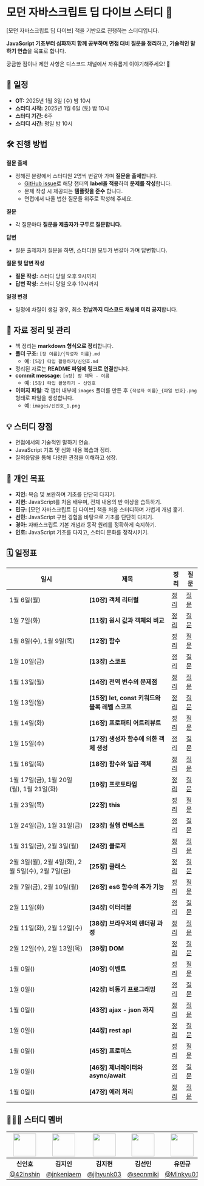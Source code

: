 # 모던 자바스크립트 딥 다이브 스터디 🚀

[모던 자바스크립트 딥 다이브] 책을 기반으로 진행하는 스터디입니다.

**JavaScript 기초부터 심화까지 함께 공부하며 면접 대비 질문을 정리**하고, **기술적인 말하기 연습**을 목표로 합니다.

궁금한 점이나 제안 사항은 디스코드 채널에서 자유롭게 이야기해주세요! 🎉

## 📅 일정

- **OT:** 2025년 1월 3일 (수) 밤 10시
- **스터디 시작:** 2025년 1월 6일 (토) 밤 10시
- **스터디 기간:** 6주
- **스터디 시간:** 평일 밤 10시

## 🛠 진행 방법

**질문 출제**

- 정해진 분량에서 스터디원 2명씩 번갈아 가며 **질문을 출제**합니다.
  - [GitHub issue](https://github.com/Frontend-Gang-Study/modern-javascript-deep-dive/issues)로 해당 챕터의 **label을 적용**하여 **문제를 작성**합니다.
  - 문제 작성 시 제공되는 **템플릿을 준수** 합니다.
  - 면접에서 나올 법한 질문들 위주로 작성해 주세요.

**질문**

- 각 질문마다 **질문을 제출자가 구두로 질문합니다.**

**답변**

- 질문 출제자가 질문을 하면, 스터디원 모두가 번갈아 가며 답변합니다.

**질문 및 답변 작성**

- **질문 작성:** 스터디 당일 오후 9시까지
- **답변 작성:** 스터디 당일 오후 10시까지

**일정 변경**

- 일정에 차질이 생길 경우, 최소 **전날까지 디스코드 채널에 미리 공지**합니다.

## 📖 자료 정리 및 관리

- 책 정리는 **markdown 형식으로 정리**합니다.
- **폴더 구조:** `[장 이름]/{작성자 이름}.md`
  - 예: `[5장] 타입 활용하기/신인호.md`
- 정리된 자료는 **README 파일에 링크로 연결**합니다.
- **commit message**: `[n장] 장 제목 - 이름`
  - 예: `[5장] 타입 활용하기 - 신인호`
- **이미지 파일**: 각 챕터 내부에 `images` 폴더를 만든 후 `{작성자 이름}_{파일 번호}.png` 형태로 파일을 생성합니다.
  - 예: `images/신인호_1.png`

## 💡 스터디 장점

- 면접에서의 기술적인 말하기 연습.
- JavaScript 기초 및 심화 내용 복습과 정리.
- 질의응답을 통해 다양한 관점을 이해하고 성장.

## 🎯 개인 목표

- **지인:** 복습 및 보완하며 기초를 단단히 다지기.
- **지현:** JavaScript를 처음 배우며, 전체 내용의 반 이상을 습득하기.
- **민규:** [모던 자바스크립트 딥 다이브] 책을 처음 스터디하며 가볍게 개념 훑기.
- **선민:** JavaScript 구현 경험을 바탕으로 기초를 단단히 다지기.
- **경아:** 자바스크립트 기본 개념과 동작 원리를 정확하게 숙지하기.
- **인호:** JavaScript 기초를 다지고, 스터디 문화를 정착시키기.

## 🗓️ 일정표

| 일시                                               | 제목                                            | 정리                                                                                                                                                                                                                                   | 질문                                                                                                                                                                       |
| -------------------------------------------------- | ----------------------------------------------- | -------------------------------------------------------------------------------------------------------------------------------------------------------------------------------------------------------------------------------------- | -------------------------------------------------------------------------------------------------------------------------------------------------------------------------- |
| 1월 6일(월)                                        | **[10장] 객체 리터럴**                          | [정리](https://github.com/Frontend-Gang-Study/modern-javascript-deep-dive/tree/main/%5B10%EC%9E%A5%5D%20%EA%B0%9D%EC%B2%B4%20%EB%A6%AC%ED%84%B0%EB%9F%B4)                                                                              | [질문](https://github.com/Frontend-Gang-Study/modern-javascript-deep-dive/issues?q=label:%22%5B10%EC%9E%A5%5D+%EA%B0%9D%EC%B2%B4+%EB%A6%AC%ED%84%B0%EB%9F%B4%22+)          |
| 1월 7일(화)                                        | **[11장] 원시 값과 객체의 비교**                | [정리](https://github.com/Frontend-Gang-Study/modern-javascript-deep-dive/tree/main/%5B11%EC%9E%A5%5D%20%EC%9B%90%EC%8B%9C%20%EA%B0%92%EA%B3%BC%20%EA%B0%9D%EC%B2%B4%EC%9D%98%20%EB%B9%84%EA%B5%90)                                    | [질문](https://github.com/Frontend-Gang-Study/modern-javascript-deep-dive/issues?q=is:issue+label:%22%5B10%EC%9E%A5%5D+%EA%B0%9D%EC%B2%B4+%EB%A6%AC%ED%84%B0%EB%9F%B4%22+) |
| 1월 8일(수), 1월 9일(목)                           | **[12장] 함수**                                 | [정리](https://github.com/Frontend-Gang-Study/modern-javascript-deep-dive/tree/main/%5B12%EC%9E%A5%5D%20%ED%95%A8%EC%88%98)                                                                                                            | [질문](https://github.com/Frontend-Gang-Study/modern-javascript-deep-dive/issues?q=label%3A%22%5B12%EC%9E%A5%5D+%ED%95%A8%EC%88%98%22)                                     |
| 1월 10일(금)                                       | **[13장] 스코프**                               | [정리](https://github.com/Frontend-Gang-Study/modern-javascript-deep-dive/tree/main/%5B13%EC%9E%A5%5D%20%EC%8A%A4%EC%BD%94%ED%94%84)                                                                                                   | [질문]()                                                                                                                                                                   |
| 1월 13일(월)                                       | **[14장] 전역 변수의 문제점**                   | [정리](https://github.com/Frontend-Gang-Study/modern-javascript-deep-dive/tree/main/%5B14%EC%9E%A5%5D%20%EC%A0%84%EC%97%AD%20%EB%B3%80%EC%88%98%EC%9D%98%20%EB%AC%B8%EC%A0%9C%EC%A0%90)                                                | [질문]()                                                                                                                                                                   |
| 1월 13일(월)                                       | **[15장] let, const 키워드와 블록 레벨 스코프** | [정리](https://github.com/Frontend-Gang-Study/modern-javascript-deep-dive/tree/main/%5B15%EC%9E%A5%5D%20let%2C%20const%20%ED%82%A4%EC%9B%8C%EB%93%9C%EC%99%80%20%EB%B8%94%EB%A1%9D%20%EB%A0%88%EB%B2%A8%20%EC%8A%A4%EC%BD%94%ED%94%84) | [질문]()                                                                                                                                                                   |
| 1월 14일(화)                                       | **[16장] 프로퍼티 어트리뷰트**                  | [정리](https://github.com/Frontend-Gang-Study/modern-javascript-deep-dive/tree/main/%5B16%EC%9E%A5%5D%20%ED%94%84%EB%A1%9C%ED%8D%BC%ED%8B%B0%20%EC%96%B4%ED%8A%B8%EB%A6%AC%EB%B7%B0%ED%8A%B8)                                          | [질문]()                                                                                                                                                                   |
| 1월 15일(수)                                       | **[17장] 생성자 함수에 의한 객체 생성**         | [정리](https://github.com/Frontend-Gang-Study/modern-javascript-deep-dive/tree/main/%5B17%EC%9E%A5%5D%20%EC%83%9D%EC%84%B1%EC%9E%90%20%ED%95%A8%EC%88%98%EC%97%90%20%EC%9D%98%ED%95%9C%20%EA%B0%9D%EC%B2%B4%20%EC%83%9D%EC%84%B1)      | [질문]()                                                                                                                                                                   |
| 1월 16일(목)                                       | **[18장] 함수와 일급 객체**                     | [정리](https://github.com/Frontend-Gang-Study/modern-javascript-deep-dive/tree/main/%5B18%EC%9E%A5%5D%20%ED%95%A8%EC%88%98%EC%99%80%20%EC%9D%BC%EA%B8%89%20%EA%B0%9D%EC%B2%B4)                                                         | [질문]()                                                                                                                                                                   |
| 1월 17일(금), 1월 20일(월), 1월 21일(화)           | **[19장] 프로토타입**                           | [정리](https://github.com/Frontend-Gang-Study/modern-javascript-deep-dive/tree/main/%5B19%EC%9E%A5%5D%20%ED%94%84%EB%A1%9C%ED%86%A0%ED%83%80%EC%9E%85)                                                                                 | [질문]()                                                                                                                                                                   |
| 1월 23일(목)                                       | **[22장] this**                                 | [정리](https://github.com/Frontend-Gang-Study/modern-javascript-deep-dive/tree/main/%5B22%EC%9E%A5%5D%20this)                                                                                                                          | [질문]()                                                                                                                                                                   |
| 1월 24일(금), 1월 31일(금)                         | **[23장] 실행 컨텍스트**                        | [정리](https://github.com/Frontend-Gang-Study/modern-javascript-deep-dive/tree/main/%5B23%EC%9E%A5%5D%20%EC%8B%A4%ED%96%89%20%EC%BB%A8%ED%85%8D%EC%8A%A4%ED%8A%B8)                                                                     | [질문]()                                                                                                                                                                   |
| 1월 31일(금), 2월 3일(월)                          | **[24장] 클로저**                               | [정리](https://github.com/Frontend-Gang-Study/modern-javascript-deep-dive/tree/main/%5B24%EC%9E%A5%5D%20%ED%81%B4%EB%A1%9C%EC%A0%80)                                                                                                   | [질문]()                                                                                                                                                                   |
| 2월 3일(월), 2월 4일(화), 2월 5일(수), 2월 7일(금) | **[25장] 클래스**                               | [정리](https://github.com/Frontend-Gang-Study/modern-javascript-deep-dive/tree/main/%5B25%EC%9E%A5%5D%20%ED%81%B4%EB%9E%98%EC%8A%A4)                                                                                                   | [질문]()                                                                                                                                                                   |
| 2월 7일(금), 2월 10일(월)                          | **[26장] es6 함수의 추가 기능**                 | [정리](https://github.com/Frontend-Gang-Study/modern-javascript-deep-dive/tree/main/%5B26%EC%9E%A5%5D%20es6%20%ED%95%A8%EC%88%98%EC%9D%98%20%EC%B6%94%EA%B0%80%20%EA%B8%B0%EB%8A%A5)                                                   | [질문]()                                                                                                                                                                   |
| 2월 11일(화)                                       | **[34장] 이터러블**                             | [정리](https://github.com/Frontend-Gang-Study/modern-javascript-deep-dive/tree/main/%5B34%EC%9E%A5%5D%20%EC%9D%B4%ED%84%B0%EB%9F%AC%EB%B8%94)                                                                                          | [질문]()                                                                                                                                                                   |
| 2월 11일(화), 2월 12일(수)                                       | **[38장] 브라우저의 렌더링 과정**               | [정리](https://github.com/Frontend-Gang-Study/modern-javascript-deep-dive/tree/main/%5B38%EC%9E%A5%5D%20%EB%B8%8C%EB%9D%BC%EC%9A%B0%EC%A0%80%EC%9D%98%20%EB%A0%8C%EB%8D%94%EB%A7%81%20%EA%B3%BC%EC%A0%95)                              | [질문]()                                                                                                                                                                   |
| 2월 12일(수), 2월 13일(목)                                          | **[39장] DOM**                                  | [정리](https://github.com/Frontend-Gang-Study/modern-javascript-deep-dive/tree/main/%5B39%EC%9E%A5%5D%20DOM)                                                                                                                           | [질문]()                                                                                                                                                                   |
| 1월 0일()                                          | **[40장] 이벤트**                               | [정리](https://github.com/Frontend-Gang-Study/modern-javascript-deep-dive/tree/main/%5B40%EC%9E%A5%5D%20%EC%9D%B4%EB%B2%A4%ED%8A%B8)                                                                                                   | [질문]()                                                                                                                                                                   |
| 1월 0일()                                          | **[42장] 비동기 프로그래밍**                    | [정리](https://github.com/Frontend-Gang-Study/modern-javascript-deep-dive/tree/main/%5B42%EC%9E%A5%5D%20%EB%B9%84%EB%8F%99%EA%B8%B0%20%ED%94%84%EB%A1%9C%EA%B7%B8%EB%9E%98%EB%B0%8D)                                                   | [질문]()                                                                                                                                                                   |
| 1월 0일()                                          | **[43장] ajax - json 까지**                     | [정리](https://github.com/Frontend-Gang-Study/modern-javascript-deep-dive/tree/main/%5B43%EC%9E%A5%5D%20ajax%20-%20json%20%EA%B9%8C%EC%A7%80)                                                                                          | [질문]()                                                                                                                                                                   |
| 1월 0일()                                          | **[44장] rest api**                             | [정리](https://github.com/Frontend-Gang-Study/modern-javascript-deep-dive/tree/main/%5B44%EC%9E%A5%5D%20rest%20api)                                                                                                                    | [질문]()                                                                                                                                                                   |
| 1월 0일()                                          | **[45장] 프로미스**                             | [정리](https://github.com/Frontend-Gang-Study/modern-javascript-deep-dive/tree/main/%5B45%EC%9E%A5%5D%20%ED%94%84%EB%A1%9C%EB%AF%B8%EC%8A%A4)                                                                                          | [질문]()                                                                                                                                                                   |
| 1월 0일()                                          | **[46장] 제너레이터와 async/await**             | [정리](https://github.com/Frontend-Gang-Study/modern-javascript-deep-dive/tree/main/%5B46%EC%9E%A5%5D%20%EC%A0%9C%EB%84%88%EB%A0%88%EC%9D%B4%ED%84%B0%EC%99%80%20async)                                                                | [질문]()                                                                                                                                                                  |
| 1월 0일()                                          | **[47장] 에러 처리**                            | [정리](https://github.com/Frontend-Gang-Study/modern-javascript-deep-dive/tree/main/%5B47%EC%9E%A5%5D%20%EC%97%90%EB%9F%AC%20%EC%B2%98%EB%A6%AC)                                                                                       | [질문]()                                                                                                                                                                   |


## 🧑🏻‍🚀 스터디 멤버

| <img width="60px" src="https://avatars.githubusercontent.com/u/72684256?v=4"> | <img width="60px" src="https://avatars.githubusercontent.com/u/80810728?v=4"> | <img width="60px" src="https://avatars.githubusercontent.com/u/117818958?v=4"> | <img width="60px" src="https://avatars.githubusercontent.com/u/127717117?v=4"> | <img width="60px" src="https://avatars.githubusercontent.com/u/117568075?v=4"> | <img width="60px" src="https://avatars.githubusercontent.com/u/114395888?v=4"> |
| :---------------------------------------------------------------------------: | :---------------------------------------------------------------------------: | :----------------------------------------------------------------------------: | :----------------------------------------------------------------------------: | :----------------------------------------------------------------------------: | :----------------------------------------------------------------------------: |
|                                  **신인호**                                   |                                  **김지인**                                   |                                   **김지현**                                   |                                   **김선민**                                   |                                   **유민규**                                   |                                   **고경아**                                   |
|                   [@42inshin](https://github.com/42inshin)                    |                  [@jnkeniaem](https://github.com/jnkeniaem)                   |                   [@jihyunk03](https://github.com/jihyunk03)                   |                    [@seonmiki](https://github.com/seonmiki)                    |                    [@Minkyu01](https://github.com/Minkyu01)                    |                     [@gykoh42](https://github.com/gykoh42)                     |
